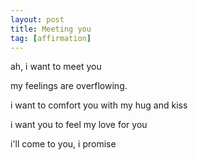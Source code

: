 ```yaml
---
layout: post
title: Meeting you
tag: [affirmation]
---
```


ah, i want to meet you

my feelings are overflowing.

i want to comfort you with my hug and kiss

i want you to feel my love for you

i'll come to you, i promise
